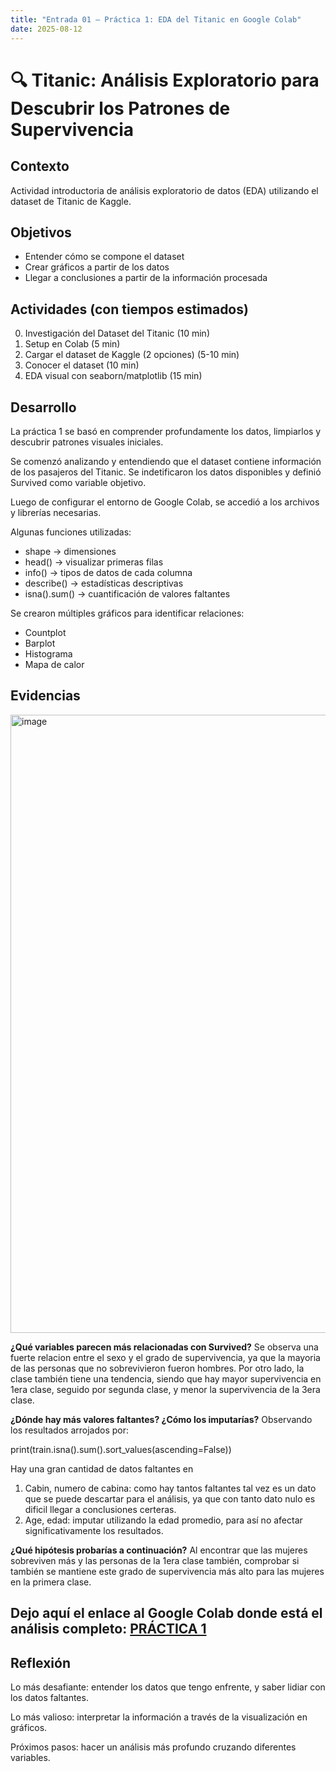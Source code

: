 ```yaml
---
title: "Entrada 01 — Práctica 1: EDA del Titanic en Google Colab"
date: 2025-08-12
---
```


# 🔍 Titanic: Análisis Exploratorio para Descubrir los Patrones de Supervivencia

## Contexto
Actividad introductoria de análisis exploratorio de datos (EDA) utilizando el dataset de Titanic de Kaggle.

## Objetivos
- Entender cómo se compone el dataset
- Crear gráficos a partir de los datos
- Llegar a conclusiones a partir de la información procesada

## Actividades (con tiempos estimados)
0. Investigación del Dataset del Titanic (10 min)
1. Setup en Colab (5 min)
2. Cargar el dataset de Kaggle (2 opciones) (5-10 min)
3. Conocer el dataset (10 min)
4. EDA visual con seaborn/matplotlib (15 min)

## Desarrollo
La práctica 1 se basó en comprender profundamente los datos, limpiarlos y descubrir patrones visuales iniciales.

Se comenzó analizando y entendiendo que el dataset contiene información de los pasajeros del Titanic. Se indetificaron los datos disponibles y definió Survived como variable objetivo.

Luego de configurar el entorno de Google Colab, se accedió a los archivos y librerías necesarias.

Algunas funciones utilizadas:
- shape -> dimensiones
- head() -> visualizar primeras filas
- info() -> tipos de datos de cada columna
- describe() -> estadísticas descriptivas
- isna().sum() -> cuantificación de valores faltantes

Se crearon múltiples gráficos para identificar relaciones:
- Countplot
- Barplot
- Histograma
- Mapa de calor

## Evidencias
<img width="1189" height="989" alt="image" src="https://github.com/user-attachments/assets/e9e256fd-586f-4393-b3a6-32e6869858a1" />

**¿Qué variables parecen más relacionadas con Survived?**
Se observa una fuerte relacion entre el sexo y el grado de supervivencia, ya que la mayoria de las personas que no sobrevivieron fueron hombres. Por otro lado, la clase también tiene una tendencia, siendo que hay mayor supervivencia en 1era clase, seguido por segunda clase, y menor la supervivencia de la 3era clase.

**¿Dónde hay más valores faltantes? ¿Cómo los imputarías?**
Observando los resultados arrojados por:

print(train.isna().sum().sort_values(ascending=False))

Hay una gran cantidad de datos faltantes en

1. Cabin, numero de cabina: como hay tantos faltantes tal vez es un dato que se puede descartar para el análisis, ya que con tanto dato nulo es dificil llegar a conclusiones certeras.
2. Age, edad: imputar utilizando la edad promedio, para así no afectar significativamente los resultados.

**¿Qué hipótesis probarías a continuación?**
Al encontrar que las mujeres sobreviven más y las personas de la 1era clase también, comprobar si también se mantiene este grado de supervivencia más alto para las mujeres en la primera clase.


## Dejo aquí el enlace al Google Colab donde está el análisis completo: [PRÁCTICA 1](https://colab.research.google.com/drive/1mN_pvPaqD5K8tMUzzK7OV6Xvknqat-mH?usp=sharing)

## Reflexión
Lo más desafiante: entender los datos que tengo enfrente, y saber lidiar con los datos faltantes.

Lo más valioso: interpretar la información a través de la visualización en gráficos.

Próximos pasos: hacer un análisis más profundo cruzando diferentes variables.

